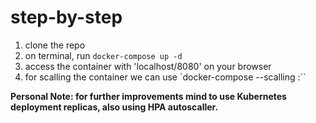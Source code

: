 # step-by-step

1. clone the repo
2. on terminal, run `docker-compose up -d`
3. access the container with 'localhost/8080' on your browser
4. for scalling the container we can use `docker-compose --scalling <service-name>:<number of scale>``

**Personal Note: for further improvements mind to use Kubernetes deployment replicas, also using HPA autoscaller.**
